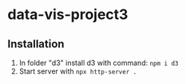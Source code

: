 # data-vis-project3

## Installation 

1. In folder "d3" install d3 with command: `npm i d3`
2. Start server with `npx http-server .`
